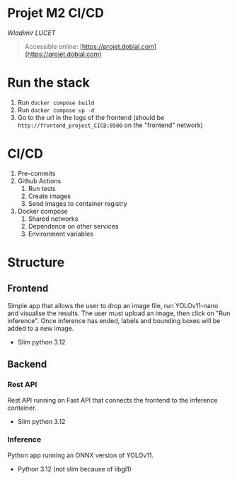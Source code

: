 # Projet M2 CI/CD
*Wladimir LUCET*

> Accessible online: [https://projet.dobial.com](https://projet.dobial.com)

# Run the stack
1. Run `docker compose build`
2. Run `docker compose up -d`
3. Go to the url in the logs of the frontend (should be `http://frontend_project_CICD:8500` on the "frontend" network)

# CI/CD
1. Pre-commits
3. Github Actions
   1. Run tests
   2. Create images
   3. Send images to container registry
4. Docker compose
   1. Shared networks
   2. Dependence on other services
   3. Environment variables

# Structure
## Frontend
Simple app that allows the user to drop an image file, run YOLOv11-nano and visualise the results.
The user must upload an image, then click on "Run inference".
Once inference has ended, labels and bounding boxes will be added to a new image.
- Slim python 3.12

## Backend
### Rest API
Rest API running on Fast API that connects the frontend to the inference container.
- Slim python 3.12

### Inference
Python app running an ONNX version of YOLOv11.
- Python 3.12 (not slim because of libgl1)
